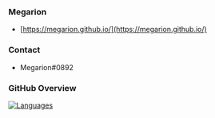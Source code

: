 ### Megarion
- [https://megarion.github.io/](https://megarion.github.io/)

### Contact
- Megarion#0892

### GitHub Overview
[![Languages](https://github-readme-stats.vercel.app/api/top-langs/?username=megarion&layout=compact&theme=dark&langs_count=10)](https://www.youtube.com/watch?v=C3NEBZqNlJ0)
